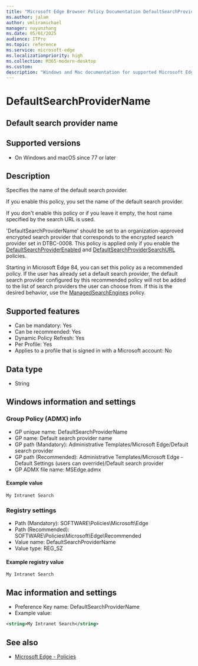 ```yaml
---
title: "Microsoft Edge Browser Policy Documentation DefaultSearchProviderName"
ms.author: jalam
author: vmliramichael
manager: nuyunzhang
ms.date: 05/01/2025
audience: ITPro
ms.topic: reference
ms.service: microsoft-edge
ms.localizationpriority: high
ms.collection: M365-modern-desktop
ms.custom:
description: "Windows and Mac documentation for supported Microsoft Edge Browser policy: Default search provider name"
---
```


<!--THIS FILE IS AUTOMATICALLY GENERATED. MANUAL CHANGES WILL BE OVERWRITTEN.-->
<!--Please contact the Microsoft Edge Manageability team with any questions.-->

# DefaultSearchProviderName

## Default search provider name


## Supported versions

- On Windows and macOS since 77 or later

## Description

Specifies the name of the default search provider.

If you enable this policy, you set the name of the default search provider.

If you don't enable this policy or if you leave it empty, the host name specified by the search URL is used.

'DefaultSearchProviderName' should be set to an organization-approved encrypted search provider that corresponds to the encrypted search provider set in DTBC-0008. This policy is applied only if you enable the [DefaultSearchProviderEnabled](DefaultSearchProviderEnabled.md) and [DefaultSearchProviderSearchURL](DefaultSearchProviderSearchURL.md) policies.

Starting in Microsoft Edge 84, you can set this policy as a recommended policy. If the user has already set a default search provider, the default search provider configured by this recommended policy will not be added to the list of search providers the user can choose from. If this is the desired behavior, use the [ManagedSearchEngines](ManagedSearchEngines.md) policy.

## Supported features

- Can be mandatory: Yes
- Can be recommended: Yes
- Dynamic Policy Refresh: Yes
- Per Profile: Yes
- Applies to a profile that is signed in with a Microsoft account: No

## Data type

- String

## Windows information and settings

### Group Policy (ADMX) info

- GP unique name: DefaultSearchProviderName
- GP name: Default search provider name
- GP path (Mandatory): Administrative Templates/Microsoft Edge/Default search provider
- GP path (Recommended): Administrative Templates/Microsoft Edge - Default Settings (users can override)/Default search provider
- GP ADMX file name: MSEdge.admx

#### Example value

```
My Intranet Search
```

### Registry settings

- Path (Mandatory): SOFTWARE\Policies\Microsoft\Edge
- Path (Recommended): SOFTWARE\Policies\Microsoft\Edge\Recommended
- Value name: DefaultSearchProviderName
- Value type: REG_SZ

#### Example registry value

```
My Intranet Search
```


## Mac information and settings

- Preference Key name: DefaultSearchProviderName
- Example value:

```xml
<string>My Intranet Search</string>
```

## See also
- [Microsoft Edge - Policies](../microsoft-edge-policies.md)
